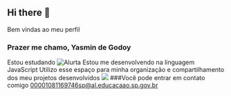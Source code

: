 ## Hi there 👋
Bem vindas ao meu perfil
### Prazer me chamo, Yasmin de Godoy
Estou estudando ![Alurta](link)
Estou me desenvolvendo na linguagem JavaScript
Utilizo esse espaço para minha organização e compartilhamento dos meu projetos desenvolvidos
![](link)
###Você pode entrar em contato comigo
00001081169746sp@al.educacaao.sp.gov.br
<!--
**godoyasminnn/godoyasminnn** is a ✨ _special_ ✨ repository because its `README.md` (this file) appears on your GitHub profile.

Here are some ideas to get you started:

- 🔭 I’m currently working on ...
- 🌱 I’m currently learning ...
- 👯 I’m looking to collaborate on ...
- 🤔 I’m looking for help with ...
- 💬 Ask me about ...
- 📫 How to reach me: ...
- 😄 Pronouns: ...
- ⚡ Fun fact: ...
-->
